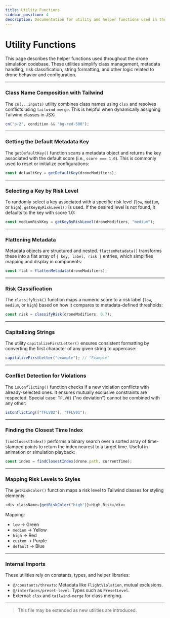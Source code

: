 ```yaml
---
title: Utility Functions
sidebar_position: 4
description: Documentation for utility and helper functions used in the drone simulation app.
---
```


# Utility Functions

This page describes the helper functions used throughout the drone simulation codebase. These utilities simplify class management, metadata handling, risk classification, string formatting, and other logic related to drone behavior and configuration.

---

### Class Name Composition with Tailwind

The `cn(...inputs)` utility combines class names using `clsx` and resolves conflicts using `tailwind-merge`. This is helpful when dynamically assigning Tailwind classes in JSX:

```ts
cn("p-2", condition && "bg-red-500");
```

---

### Getting the Default Metadata Key

The `getDefaultKey()` function scans a metadata object and returns the key associated with the default score (i.e., `score === 1.0`). This is commonly used to reset or initialize configurations:

```ts
const defaultKey = getDefaultKey(droneModifiers);
```

---

### Selecting a Key by Risk Level

To randomly select a key associated with a specific risk level (`low`, `medium`, or `high`), `getKeyByRiskLevel()` is used. If the desired level is not found, it defaults to the key with score 1.0:

```ts
const mediumRiskKey = getKeyByRiskLevel(droneModifiers, "medium");
```

---

### Flattening Metadata

Metadata objects are structured and nested. `flattenMetadata()` transforms these into a flat array of `{ key, label, risk }` entries, which simplifies mapping and display in components:

```ts
const flat = flattenMetadata(droneModifiers);
```

---

### Risk Classification

The `classifyRisk()` function maps a numeric score to a risk label (`low`, `medium`, or `high`) based on how it compares to metadata-defined thresholds:

```ts
const risk = classifyRisk(droneModifiers, 0.7);
```

---

### Capitalizing Strings

The utility `capitalizeFirstLetter()` ensures consistent formatting by converting the first character of any given string to uppercase:

```ts
capitalizeFirstLetter("example"); // "Example"
```

---

### Conflict Detection for Violations

The `isConflicting()` function checks if a new violation conflicts with already-selected ones. It ensures mutually exclusive constraints are respected. Special case: `TFLV01` ("no deviation") cannot be combined with any other:

```ts
isConflicting(["TFLV02"], "TFLV01");
```

---

### Finding the Closest Time Index

`findClosestIndex()` performs a binary search over a sorted array of time-stamped points to return the index nearest to a target time. Useful in animation or simulation playback:

```ts
const index = findClosestIndex(drone.path, currentTime);
```

---

### Mapping Risk Levels to Styles

The `getRiskColor()` function maps a risk level to Tailwind classes for styling elements:

```ts
<div className={getRiskColor("high")}>High Risk</div>
```

Mapping:

- `low` → Green
- `medium` → Yellow
- `high` → Red
- `custom` → Purple
- `default` → Blue

---

### Internal Imports

These utilities rely on constants, types, and helper libraries:

- `@/constants/threats`: Metadata like `FlightViolation`, mutual exclusions.
- `@/interfaces/preset-level`: Types such as `PresetLevel`.
- External: `clsx` and `tailwind-merge` for class merging.

---

> This file may be extended as new utilities are introduced.
